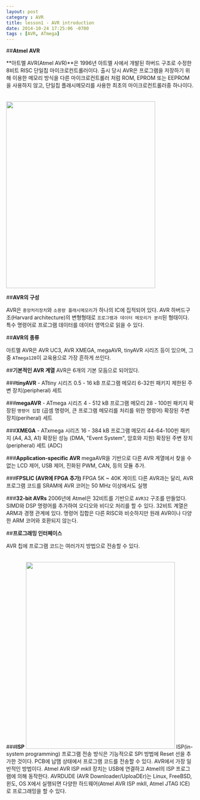 ```yaml
---
layout: post
category : AVR
title: lesson1 - AVR introduction
date: 2014-10-24 17:25:06 -0700
tags : [AVR, ATmega]
---
```


##**Atmel AVR**

**아트멜 AVR(Atmel AVR)**은 1996년 아트멜 사에서 개발된 하버드 구조로 수정한 8비트 RISC 단일칩 마이크로컨트롤러이다. 출시 당시 AVR은 프로그램을 저장하기 위해 이용한 메모리 방식을 다른 마이크로컨트롤러 처럼 ROM, EPROM 또는 EEPROM 을 사용하지 않고, 단일칩 플래시메모리를 사용한 최초의 마이크로컨트롤러중 하나이다.

<img class="irc_mi" style="margin-top: 20px;" src="http://upload.wikimedia.org/wikipedia/commons/thumb/a/a9/ATmega8_01_Pengo.jpg/220px-ATmega8_01_Pengo.jpg" width="400" height="502">

##**AVR의 구성**

AVR은 `중앙처리장치`와 `소용량 플래시메모리`가 하나의 IC에 집적되어 있다.
AVR 하버드구조(Harvard architecture)의 변형형태로 `프로그램과 데이터 메모리가 분리`된 형태이다. 
특수 명령어로 프로그램 데이터를 데이터 영역으로 읽을 수 있다.

##**AVR의 종류**

아트멜 AVR은 AVR UC3, AVR XMEGA, megaAVR, tinyAVR 시리즈 등이 있으며, 그 중 `ATmega128`이 교육용으로 가장 흔하게 쓰인다.

##**기본적인 AVR 계열**
AVR은 6개의 기본 모둠으로 되어있다.

###**tinyAVR** - ATtiny 시리즈
    0.5 - 16 kB 프로그램 메모리
    6-32핀 패키지
    제한된 주변 장치(peripheral) 세트

###**megaAVR** - ATmega 시리즈
    4 - 512 kB 프로그램 메모리
    28 - 100핀 패키지
    확장된 `명령어 집합` (곱셈 명령어, 큰 프로그램 메모리를 처리를 위한 명령어)
    확장된 주변 장치(periheral) 세트
    
###**XMEGA** - ATxmega 시리즈
    16 - 384 kB 프로그램 메모리
    44-64-100핀 패키지 (A4, A3, A1)
    확장된 성능 (DMA, "Event System", 암호와 지원)
    확장된 주변 장치(peripheral) 세트 (ADC)

###**Application-specific AVR**
    megaAVR을 기반으로 다른 AVR 계열에서 찾을 수 없는 LCD 제어, USB 제어, 진화된 PWM, CAN, 등의 모듈 추가.
    
###**FPSLIC (AVR에 FPGA 추가)**
    FPGA 5K ~ 40K 게이트
    다른 AVR과는 달리, AVR 프로그램 코드를 SRAM에
    AVR 코어는 50 MHz 이상에서도 실행
    
###**32-bit AVRs**
    2006년에 Atmel은 32비트를 기반으로 `AVR32` 구조를 만들었다. SIMD와 DSP 명령어를 추가하여 오디오와
    비디오 처리를 할 수 있다. 32비트 계열은 ARM과 경쟁 관계에 있다. 명령어 집합은 다른 RISC와 비슷하지만
    원래 AVR이나 다양한 ARM 코어와 호환되지 않는다.
    
##**프로그래밍 인터페이스**

AVR 칩에 프로그램 코드는 여러가지 방법으로 전송할 수 있다.

###**ISP**
<img class="irc_mi" style="margin-top: 20px;" src="http://upload.wikimedia.org/wikipedia/commons/thumb/9/9f/Isp_headers.svg/220px-Isp_headers.svg.png" width="400" height="502">
ISP(in-system programming) 프로그램 전송 방식은 기능적으로 SPI 방법에 Reset 선을 추가한 것이다. PCB에 납땜 상태에서 프로그램 코드를 전송할 수 있다. AVR에서 가장 일반적인 방법이다.
Atmel AVR ISP mkII 장치는 USB에 연결하고 Atmel의 ISP 프로그램에 의해 동작한다.
AVRDUDE (AVR Downloader/UploaDEr)는 Linux, FreeBSD, 윈도, OS X에서 실행되면 다양한 하드웨어(Atmel AVR ISP mkII, Atmel JTAG ICE)로 프로그래밍을 할 수 있다.
